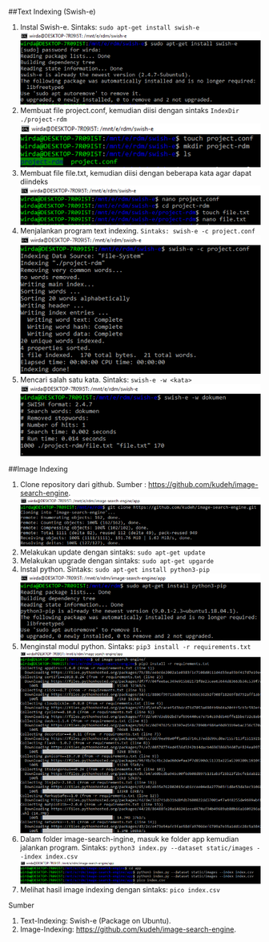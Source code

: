 ##Text Indexing (Swish-e)
1.	Instal Swish-e. Sintaks: `sudo apt-get install swish-e`
    ![1](/Screenshot/swish-e/1.png)
2.	Membuat file project.conf, kemudian diisi dengan sintaks `IndexDir ./project-rdm`
    ![2](/Screenshot/swish-e/2.png)
3.	Membuat file file.txt, kemudian diisi dengan beberapa kata agar dapat diindeks
    ![3](/Screenshot/swish-e/3.png)
4.	Menjalankan program text indexing. `Sintaks: swish-e -c project.conf`
    ![4](/Screenshot/swish-e/4.png)
5.	Mencari salah satu kata. Sintaks: `swish-e -w <kata>`
    ![5](/Screenshot/swish-e/5.png)


##Image Indexing
1.	Clone repository dari github. Sumber : https://github.com/kudeh/image-search-engine.
    ![1](/Screenshot/image-indexing/Screenshot_1.png)
2.	Melakukan update dengan sintaks: `sudo apt-get update`
3.	Melakukan upgrade dengan sintaks:  `sudo apt-get upgarde`
4.	Instal python. Sintaks: `sudo apt-get install python3-pip`
    ![4](/Screenshot/image-indexing/Screenshot_4.png)
5.	Menginstal modul python. Sintaks: `pip3 install -r requirements.txt`
    ![5](/Screenshot/image-indexing/Screenshot_5.png)
6.	Dalam folder image-search-ingine, masuk ke folder app kemudian jalankan program. Sintaks: `python3 index.py --dataset static/images --index index.csv`
    ![6](/Screenshot/image-indexing/Screenshot_6.png)
7.	Melihat hasil image indexing dengan sintaks: `pico index.csv`

Sumber
1.	Text-Indexing: Swish-e (Package on Ubuntu).
2.	Image-Indexing: https://github.com/kudeh/image-search-engine.
